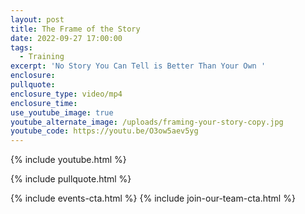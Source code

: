```yaml
---
layout: post
title: The Frame of the Story
date: 2022-09-27 17:00:00
tags:
  - Training
excerpt: 'No Story You Can Tell is Better Than Your Own '
enclosure:
pullquote:
enclosure_type: video/mp4
enclosure_time:
use_youtube_image: true
youtube_alternate_image: /uploads/framing-your-story-copy.jpg
youtube_code: https://youtu.be/O3ow5aev5yg
---
```

{% include youtube.html %}

{% include pullquote.html %}

{% include events-cta.html %} {% include join-our-team-cta.html %}